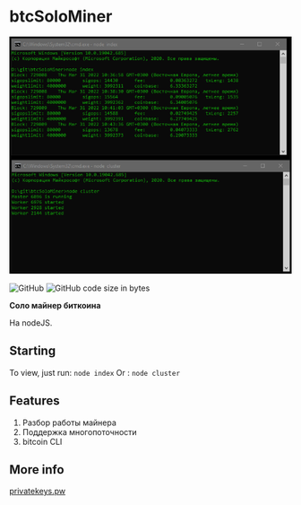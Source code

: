 # btcSoloMiner

<p align="center">
    <img alt="logo" title="Logo" src="https://github.com/Exxuslee/btcSoloMiner/blob/master/btcSoloMiner.png">
</p>

![GitHub](https://img.shields.io/github/license/exxuslee/btcSoloMiner)
![GitHub code size in bytes](https://img.shields.io/github/languages/code-size/Exxuslee/btcSoloMiner)

**Соло майнер биткоина**

На nodeJS. 

## Starting
To view, just run: `node index`
Or : `node cluster`

## Features
1. Разбор работы майнера
2. Поддержка многопоточности
3. bitcoin CLI

## More info
[privatekeys.pw](https://privatekeys.pw/puzzles/bitcoin-puzzle-tx)